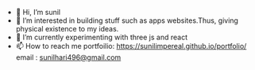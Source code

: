- 👋 Hi, I’m sunil
- 👀 I’m interested in building stuff such as apps websites.Thus, giving physical existence to my ideas.
- 🌱 I’m currently experimenting with three js and react
- 📫 How to reach me 
          portfoilio: https://sunilimpereal.github.io/portfolio/
          email : sunilhari496@gmail.com
          
          

<!---
sunilimpereal/sunilimpereal is a ✨ special ✨ repository because its `README.md` (this file) appears on your GitHub profile.
You can click the Preview link to take a look at your changes.
--->
